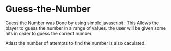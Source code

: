 # Guess-the-Number
Guess the Number was Done by using simple javascript . This Allows the player to guess the number in a range of values. the user will be given some hits in order to guess the correct  number.

Atlast the number of attempts to find the number is also caculated.
